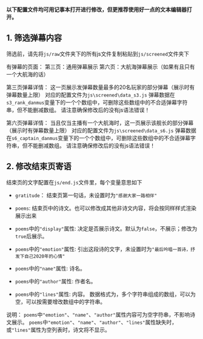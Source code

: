 **以下配置文件均可用记事本打开进行修改，但更推荐使用好一点的文本编辑器打开。**

## 1. 筛选弹幕内容
筛选前，请先将`js/raw`文件夹下的所有js文件复制粘贴到`js/screened`文件夹下

有弹幕的页面：
第三页：通用弹幕展示
第六页：大航海弹幕展示（如果有且只有一个大航海的话）

第三页弹幕详情：
这一页展示发弹幕数量最多的20名玩家的部分弹幕（展示时有弹幕数量上限）
对应的配置文件为`js\screened\data_s3.js`
弹幕数据在`s3_rank_danmus`变量下的一个个数组中，可删除这些数组中的不合适弹幕字符串，但不能删减数组。
请注意确保修改后的没有js语法错误！

第六页弹幕详情：
当且仅当主播有一个大航海时，这一页展示该舰长的部分弹幕（展示时有弹幕数量上限）
对应的配置文件为`js\screened\data_s6.js`
弹幕数据在`s6_captain_danmus`变量下的一个个数组中，可删除这些数组中的不合适弹幕字符串，但不能删减数组。
请注意确保修改后的没有js语法错误！

## 2. 修改结束页寄语

结束页的文字配置在`js/end.js`文件里，每个变量意思如下
- `gratitude`： 结束页第一句话，未设置时为`"感谢大家一路相伴"`
- `poems`: 结束页中的诗文。也可以修改成其他非诗文内容，将会按同样样式渲染展示出来

- `poems`中的`"display"`属性: 决定是否展示诗文。默认为`false`，不展示；修改为`true`后展示。
- `poems`中的`"emotion"`属性: 引出这段诗的文字，未设置时为`"最后吟唱一首诗，抒发下自己2020年的心情"`
- `poems`中的`"name"`属性: 诗名。
- `poems`中的`"author"`属性: 作者名。
- `poems`中的`"lines"`属性: 内容。
  数据格式为，多个字符串组成的数组，可以为空，可以按需要增改数组中的字符串。

说明： `poems`中`"emotion"`、`"name"`、`"author"`属性内容可为空字符串，不影响诗文展示。
    `poems`中`"emotion"`、`"name"`、`"author"`、`"lines"`属性缺失时，或`"lines"`属性为空列表时，诗文将不显示。


